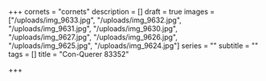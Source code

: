 +++
cornets = "cornets"
description = []
draft = true
images = ["/uploads/img_9633.jpg", "/uploads/img_9632.jpg", "/uploads/img_9631.jpg", "/uploads/img_9630.jpg", "/uploads/img_9627.jpg", "/uploads/img_9626.jpg", "/uploads/img_9625.jpg", "/uploads/img_9624.jpg"]
series = ""
subtitle = ""
tags = []
title = "Con-Querer 83352"

+++
